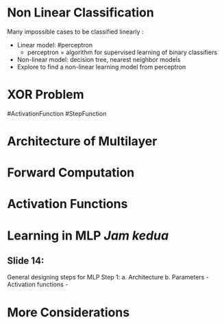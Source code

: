 # Non Linear Classification
Many impossible cases to be classified linearly :
- Linear model: #perceptron
	- perceptron = algorithm for supervised learning of binary classifiers
- Non-linear model: decision tree, nearest neighbor models
- Explore to find a non-linear learning model from perceptron

# XOR Problem
#ActivationFunction
#StepFunction

# Architecture of Multilayer

# Forward Computation

# Activation Functions

# Learning in MLP *Jam kedua*
## Slide 14:
General designing steps for MLP
Step 1: 
a. Architecture
b. Parameters
	- Activation functions
	- 

# More Considerations





